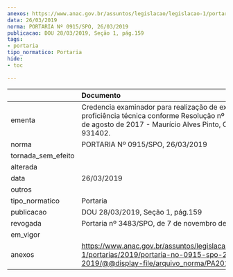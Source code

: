 ```yaml
---
anexos: https://www.anac.gov.br/assuntos/legislacao/legislacao-1/portarias/2019/portaria-no-0915-spo-26-03-2019/@@display-file/arquivo_norma/PA2019-0915.pdf
data: 26/03/2019
norma: PORTARIA Nº 0915/SPO, 26/03/2019
publicacao: DOU 28/03/2019, Seção 1, pág.159
tags:
- portaria
tipo_normatico: Portaria
hide: 
- toc 
 
---
```


|                    | Documento                                                                                                                                                       |
|:-------------------|:----------------------------------------------------------------------------------------------------------------------------------------------------------------|
| ementa             | Credencia examinador para realização de exames de proficiência técnica conforme Resolução nº 444, de 24 de agosto de 2017 - Maurício Alves Pinto, CANAC 931402. |
| norma              | PORTARIA Nº 0915/SPO, 26/03/2019                                                                                                                                |
| tornada_sem_efeito |                                                                                                                                                                 |
| alterada           |                                                                                                                                                                 |
| data               | 26/03/2019                                                                                                                                                      |
| outros             |                                                                                                                                                                 |
| tipo_normatico     | Portaria                                                                                                                                                        |
| publicacao         | DOU 28/03/2019, Seção 1, pág.159                                                                                                                                |
| revogada           | Portaria nº 3483/SPO, de 7 de novembro de 2019.                                                                                                                 |
| em_vigor           |                                                                                                                                                                 |
| anexos             | https://www.anac.gov.br/assuntos/legislacao/legislacao-1/portarias/2019/portaria-no-0915-spo-26-03-2019/@@display-file/arquivo_norma/PA2019-0915.pdf            |